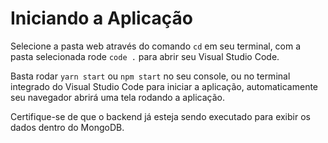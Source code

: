 # Iniciando a Aplicação

Selecione a pasta web através do comando <code>cd</code> em seu terminal, com a pasta selecionada rode <code>code .</code> para abrir seu Visual Studio Code.

Basta rodar <code>yarn start</code> ou <code>npm start</code> no seu console, ou no terminal integrado do Visual Studio Code para iniciar a aplicação, automaticamente seu navegador abrirá uma tela rodando a aplicação.

Certifique-se de que o backend já esteja sendo executado para exibir os dados dentro do MongoDB.
